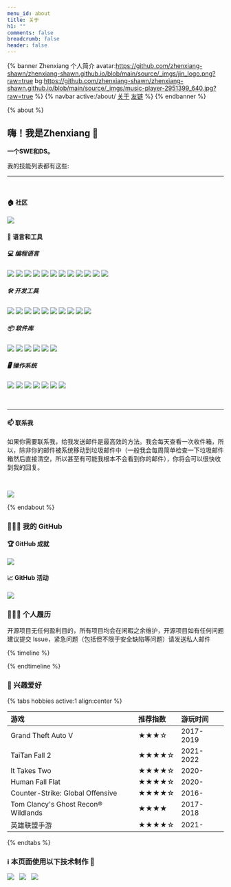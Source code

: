 ```yaml
---
menu_id: about
title: 关于
h1: ""
comments: false
breadcrumb: false
header: false
---
```


{% banner Zhenxiang 个人简介 avatar:https://github.com/zhenxiang-shawn/zhenxiang-shawn.github.io/blob/main/source/_imgs/jin_logo.png?raw=true  bg:https://github.com/zhenxiang-shawn/zhenxiang-shawn.github.io/blob/main/source/_imgs/music-player-2951399_640.jpg?raw=true %}
{% navbar active:/about/ [关于](/about/) [友链](/friends/) %}
{% endbanner %}


{% about %}
<!-- <script>
<img height="96px" alt="hello" src="https://cdn.jsdelivr.net/gh/zhenxiang-shawn/zhenxiang-shawn.github.io@main/source/_imgs/hello1.png?raw=true"> -->
<!-- </script> -->
## 嗨！我是Zhenxiang 👋

**一个SWE和DS。**


我的技能列表都有这些:
<hr/>

<br/>

#### 🏠 社区
<p>
  <img src="https://www.codewars.com/users/EchoShawn/badges/small" />
</p>

#### 🔧 语言和工具

##### 💻 编程语言
<p>
  <img src="https://img.shields.io/badge/python-3670A0?style=for-the-badge&logo=python&logoColor=ffdd54" style="display: inline-block" /> 
  <img src="https://img.shields.io/badge/go-%2300ADD8.svg?style=for-the-badge&logo=go&logoColor=white" style="display: inline-block" /> 
  <img src="https://img.shields.io/badge/shell_script-%23121011.svg?style=for-the-badge&logo=gnu-bash&logoColor=white" style="display: inline-block"/>
  <img src="https://img.shields.io/badge/java-%23ED8B00.svg?style=for-the-badge&logo=java&logoColor=white" style="display: inline-block" />
  <img src="https://img.shields.io/badge/c-%2300599C.svg?style=for-the-badge&logo=c&logoColor=white" style="display: inline-block" />
  <img src="https://img.shields.io/badge/c++-%2300599C.svg?style=for-the-badge&logo=c%2B%2B&logoColor=white" style="display: inline-block" />
  <img src="https://img.shields.io/badge/c%23-%23239120.svg?style=for-the-badge&logo=c-sharp&logoColor=white" style="display: inline-block" />
  <img src="https://img.shields.io/badge/typescript-%23007ACC.svg?style=for-the-badge&logo=typescript&logoColor=white" style="display: inline-block"/>
  <img src="https://img.shields.io/badge/css3-%231572B6.svg?style=for-the-badge&logo=css3&logoColor=white" style="display: inline-block" />
  <img src="https://img.shields.io/badge/html5-%23E34F26.svg?style=for-the-badge&logo=html5&logoColor=white" style="display: inline-block" />
  <img src="https://img.shields.io/badge/latex-%23008080.svg?style=for-the-badge&logo=latex&logoColor=white" style="display: inline-block" />
  <img src="https://img.shields.io/badge/markdown-%23000000.svg?style=for-the-badge&logo=markdown&logoColor=white" style="display: inline-block" />
</p>

##### 🛠️ 开发工具
<p>
  <img src="https://img.shields.io/badge/IntelliJIDEA-000000.svg?style=for-the-badge&logo=intellij-idea&logoColor=white" style="display: inline-block" />
  <img src="https://img.shields.io/badge/GoLand-0f0f0f?&style=for-the-badge&logo=goland&logoColor=white" style="display: inline-block" />
  <img src="https://img.shields.io/badge/pycharm-143?style=for-the-badge&logo=pycharm&logoColor=black&color=black&labelColor=green" style="display: inline-block" />  
  <img src="https://img.shields.io/badge/CLion-black?style=for-the-badge&logo=clion&logoColor=white" style="display: inline-block" />
  <img src="https://img.shields.io/badge/Visual%20Studio%20Code-0078d7.svg?style=for-the-badge&logo=visual-studio-code&logoColor=white" style="display: inline-block" />
  <img src="https://img.shields.io/badge/sublime_text-%23575757.svg?style=for-the-badge&logo=sublime-text&logoColor=important" style="display: inline-block"/>
  <img src="https://img.shields.io/badge/docker-%230db7ed.svg?style=for-the-badge&logo=docker&logoColor=white" style="display: inline-block" />
  <img src="https://img.shields.io/badge/unity-%23000000.svg?style=for-the-badge&logo=unity&logoColor=white" style="display: inline-block"/>
  <img src="https://img.shields.io/badge/iTerm2-546E7A?style=for-the-badge&logo=iTerm2&logoColor=F0F0F0" style="display: inline-block" />
  <img src="https://img.shields.io/badge/Windows%20Terminal-4D4D4D?style=for-the-badge&logo=windows-terminal&logoColor=F0F0F0" style="display: inline-block" />
</p>

##### 📦 软件库
<p>
    <img src="https://img.shields.io/badge/Keras-%23D00000.svg?style=for-the-badge&logo=Keras&logoColor=white" style="display: inline-block" />
    <img src="https://img.shields.io/badge/numpy-%23013243.svg?style=for-the-badge&logo=numpy&logoColor=white" style="display: inline-block" />
    <img src="https://img.shields.io/badge/pandas-%23150458.svg?style=for-the-badge&logo=pandas&logoColor=white" style="display: inline-block" />
    <img src="https://img.shields.io/badge/PyTorch-%23EE4C2C.svg?style=for-the-badge&logo=PyTorch&logoColor=white" style="display: inline-block" />
    <img src="https://img.shields.io/badge/SciPy-%230C55A5.svg?style=for-the-badge&logo=scipy&logoColor=%white" style="display: inline-block" />
    <img src="https://img.shields.io/badge/TensorFlow-%23FF6F00.svg?style=for-the-badge&logo=TensorFlow&logoColor=white" style="display: inline-block" />
</p>

##### 🖥️ 操作系统
<p>
  <img src="https://img.shields.io/badge/macOS-000000?style=for-the-badge&logo=macos&logoColor=F0F0F0" style="display: inline-block" />
  <img src="https://img.shields.io/badge/Windows%2011-0078D6?style=for-the-badge&logo=windows&logoColor=white" style="display: inline-block" />
  <img src="https://img.shields.io/badge/Debian-D70A53?style=for-the-badge&logo=debian&logoColor=white" style="display: inline-block" />
  <img src="https://img.shields.io/badge/Ubuntu-E95420?style=for-the-badge&logo=ubuntu&logoColor=white" style="display: inline-block" />
  <img src="https://img.shields.io/badge/Manjaro-35BF5C?style=for-the-badge&logo=Manjaro&logoColor=white" style="display: inline-block" />
  <img src="https://img.shields.io/badge/Deepin-007CFF?style=for-the-badge&logo=deepin&logoColor=white" style="display: inline-block" />
  <img src="https://img.shields.io/badge/Linux%20Mint-87CF3E?style=for-the-badge&logo=Linux%20Mint&logoColor=white" style="display: inline-block" />
  <br/>
</p>

<br/>
<hr/>

#### 📫 联系我

如果你需要联系我，给我发送邮件是最高效的方法。我会每天查看一次收件箱，所以，除非你的邮件被系统移动到垃圾邮件中（一般我会每周简单检查一下垃圾邮件箱然后直接清空，所以甚至有可能我根本不会看到你的邮件），你将会可以很快收到我的回复。

<br/>

<p >
  <a href="mailto:zhenxiang.shawn@zohomail.com"><img src="https://img.shields.io/badge/📫%20EMAIL-zhenxiang.shawn@zohomail.com-informational?style=for-the-badge" style="display: inline-block;align=center" /></a>
</p>


{% endabout %}

### 👨🏻‍💻 我的 GitHub


<!-- node GitHub 统计数据 -->

<h4>🏆 GitHub 成就</h4>
<p>
    <img src="https://github-profile-trophy.vercel.app/?username=zhenxiang-shawn&theme=onedark&column=-1&margin-w=15" style="border-radius: 0;"/>
</p>


<h4>📈 GitHub 活动</h4>

<p>
<a href="https://github.com/zhenxiang-shawn" style="margin: 0;"><img src="https://github-readme-activity-graph.vercel.app/graph?username=zhenxiang-shawn&theme=merko" style="border-radius: 0;"></a>
</p>

<!-- [![activity graph](https://github-readme-activity-graph.vercel.app/graph?username=zhenxiang-shawn&theme=merko)](https://github.com/zhenxiang-shawn) -->


### 👨🏻‍💻 个人履历

开源项目无任何盈利目的，所有项目均会在闲暇之余维护，开源项目如有任何问题建议提交 Issue，紧急问题（包括但不限于安全缺陷等问题）请发送私人邮件

{% timeline %}

<!-- node 即将到来，敬请期待！ -->

{% endtimeline %}

### 🤩 兴趣爱好

{% tabs hobbies active:1 align:center %}

<!-- tab 游戏 -->

| 游戏 | 推荐指数 |游玩时间 |
|:-----|:--------|:--------|
| Grand Theft Auto V | ★★★☆ | 2017-2019 |
| TaiTan Fall 2 | ★★★★☆ | 2021-2022|
| It Takes Two | ★★★★☆ | 2020- |
| Human Fall Flat | ★★★★☆ | 2020- |
| Counter-Strike: Global Offensive | ★★★★☆ | 2016- |
| Tom Clancy's Ghost Recon® Wildlands | ★★★★ | 2017-2018 |
| 英雄联盟手游 | ★★★★☆ | 2021- |

{% endtabs %}

### ℹ️ 本页面使用以下技术制作 🙏

<p>
  <a href="https://github.com/anuraghazra/github-readme-stats"><img src="https://github-readme-stats.cubik65536.top/api/pin/?theme=github_dark&username=anuraghazra&repo=github-readme-stats&show_owner=true" style="display: inline-block;border-radius: 0;" /></a>
  &nbsp;
  <a href="https://github.com/Ileriayo/markdown-badges"><img src="https://github-readme-stats.cubik65536.top/api/pin/?theme=github_dark&username=Ileriayo&repo=markdown-badges&show_owner=true" style="display: inline-block;border-radius: 0;" /></a>
  &nbsp;
  <a href="https://github.com/Ashutosh00710/github-readme-activity-graph"><img src="https://github-readme-stats.cubik65536.top/api/pin/?theme=github_dark&username=Ashutosh00710&repo=github-readme-activity-graph&show_owner=true" style="display: inline-block;border-radius: 0;" /></a>
  <!-- <a href="https://github.com/decals-dev/github-profile-trophy"><img src="https://github-readme-stats.cubik65536.top/api/pin/?theme=github_dark&username=decals-dev&repo=github-profile-trophy&show_owner=true" style="display: inline-block" /></a> -->
</p>

<!-- ### 🎉 感谢： -->